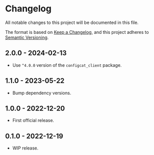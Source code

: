 # Changelog
All notable changes to this project will be documented in this file.

The format is based on [Keep a Changelog](https://keepachangelog.com/en/1.0.0/),
and this project adheres to [Semantic Versioning](https://semver.org/spec/v2.0.0.html).

## 2.0.0 - 2024-02-13
- Use `^4.0.0` version of the `configcat_client` package. 

## 1.1.0 - 2023-05-22
- Bump dependency versions.

## 1.0.0 - 2022-12-20
- First official release. 

## 0.1.0 - 2022-12-19
- WIP release.
